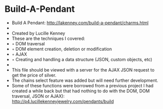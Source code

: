 # Build-A-Pendant

 * Build A Pendant: http://lakenney.com/build-a-pendant/charms.html
 *
 * Created by Lucille Kenney
 * These are the techniques I covered:
 *  ◦ DOM traversal
 *  ◦ DOM element creation, deletion or modification
 *  ◦ AJAX
 *  ◦ Creating and handling a data structure (JSON, custom objects, etc)
 *
 * This file should be viewed with a server for the AJAX JSON request to get the price of silver.
 * The chains select feature was added but will need further development.
 * Some of these functions were borrowed from a previous project I had created a while back but that had nothing to do with the DOM, DOM traversal, JSON or AJAX): http://p4.lucillekenneyjewelry.com/pendants/build
